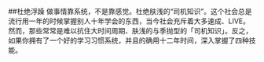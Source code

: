 ##杜绝浮躁
做事情靠系统，不是靠感觉。杜绝肤浅的“司机知识”。这个社会总是流行用一年的时候掌握别人十年学会的东西，当今社会充斥着大多速成、LIVE。然而，那些常常是难以抗住大时间周期、肤浅的与季抛型的「司机知识」。反之，如果你拥有了一个好的学习习惯系统，并且的确用十二年时间，深入掌握了四种技能。